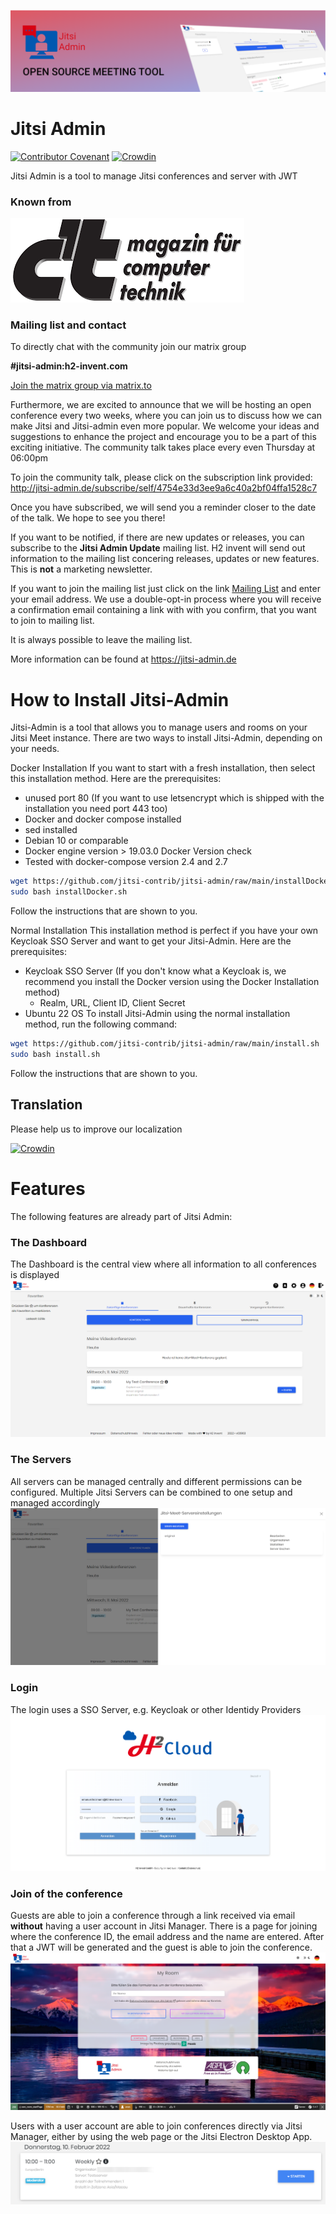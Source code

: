 ![Header](docs/images/header.png)
# Jitsi Admin

[![Contributor Covenant](https://img.shields.io/badge/Contributor%20Covenant-v2.0%20adopted-ff69b4.svg)](code_of_conduct.md)
[![Crowdin](https://badges.crowdin.net/jitsi-admin/localized.svg)](https://crowdin.com/project/jitsi-admin)

Jitsi Admin is a tool to manage Jitsi conferences and server with JWT

### Known from

![Server](docs/images/ct-logo.png)


### Mailing list and contact

To directly chat with the community join our matrix group

__#jitsi-admin:h2-invent.com__


[Join the matrix group via matrix.to](https://matrix.to/#/#jitsi-admin:h2-invent.com)


Furthermore, we are excited to announce that we will be hosting an open conference every two weeks, where you can join us to discuss how we can make Jitsi and Jitsi-admin even more popular.
We welcome your ideas and suggestions to enhance the project and encourage you to be a part of this exciting initiative. The community talk takes place every even Thursday at 06:00pm

To join the community talk, please click on the subscription link provided: http://jitsi-admin.de/subscribe/self/4754e33d3ee9a6c40a2bf04ffa1528c7

Once you have subscribed, we will send you a reminder closer to the date of the talk. We hope to see you there!


If you want to be notified, if there are new updates or releases, you can subscribe to the __Jitsi Admin Update__ mailing list.
H2 invent will send out information to the mailing list concering releases, updates or new features.
This is __not__ a marketing newsletter.

If you want to join the mailing list just click on the link [Mailing List](https://verteiler.h2-invent.com/?p=subscribe&id=1) and enter your email address.
We use a double-opt-in process where you will receive a confirmation email containing a link with with you confirm, that you want to join to mailing list.

It is always possible to leave the mailing list.

More information can be found at https://jitsi-admin.de


# How to Install Jitsi-Admin
Jitsi-Admin is a tool that allows you to manage users and rooms on your Jitsi Meet instance. There are two ways to install Jitsi-Admin, depending on your needs.

Docker Installation
If you want to start with a fresh installation, then select this installation method. Here are the prerequisites:

* unused port 80 (If you want to use letsencrypt which is shipped with the installation you need port 443 too)
* Docker and docker compose installed
* sed installed
* Debian 10 or comparable
* Docker engine version > 19.03.0 Docker Version check
* Tested with docker-compose version 2.4 and 2.7


```bash
wget https://github.com/jitsi-contrib/jitsi-admin/raw/main/installDocker.sh
sudo bash installDocker.sh
```
Follow the instructions that are shown to you.

Normal Installation
This installation method is perfect if you have your own Keycloak SSO Server and want to get your Jitsi-Admin. Here are the prerequisites:

* Keycloak SSO Server (If you don't know what a Keycloak is, we recommend you install the Docker version using the Docker Installation method)
  * Realm, URL, Client ID, Client Secret
* Ubuntu 22 OS
To install Jitsi-Admin using the normal installation method, run the following command:

```bash
wget https://github.com/jitsi-contrib/jitsi-admin/raw/main/install.sh
sudo bash install.sh
```
Follow the instructions that are shown to you.

## Translation
Please help us to improve our localization

[![Crowdin](https://badges.crowdin.net/jitsi-admin/localized.svg)](https://crowdin.com/project/jitsi-admin)
# Features

The following features are already part of Jitsi Admin:


### The Dashboard

The Dashboard is the central view where all information to all conferences is displayed
![Dashboard](docs/images/dashboard-heading.png)

### The Servers

All servers can be managed centrally and different permissions can be configured.
Multiple Jitsi Servers can be combined to one setup and managed accordingly
![Server](docs/images/server.png)

### Login

The login uses a SSO Server, e.g. Keycloak or other Identidy Providers
![Login](docs/images/login.png)

### Join of the conference

Guests are able to join a conference through a link received via email __without__ having a user account in Jitsi Manager.
There is a page for joining where the conference ID, the email address and the name are entered.
After that a JWT will be generated and the guest is able to join the conference.
![Join](docs/images/join.png)

Users with a user account are able to join conferences directly via Jitsi Manager, either by using the web page or the Jitsi Electron Desktop App.
![Join](docs/images/joint-internal.png)




